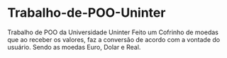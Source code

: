 # Trabalho-de-POO-Uninter
Trabalho de POO da Universidade Uninter
Feito um Cofrinho de moedas que ao receber os valores, faz a conversão de acordo com a vontade do usuário.
Sendo as moedas Euro, Dolar e Real.

